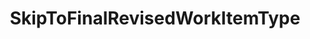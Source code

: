 ---
optionsClassName: SkipToFinalRevisedWorkItemTypeOptions
optionsClassFullName: MigrationTools.Enrichers.SkipToFinalRevisedWorkItemTypeOptions
configurationSamples:
- name: default
  description: 
  code: >-
    {
      "$type": "SkipToFinalRevisedWorkItemTypeOptions",
      "Enabled": true
    }
  sampleFor: MigrationTools.Enrichers.SkipToFinalRevisedWorkItemTypeOptions
description: missng XML code comments
className: SkipToFinalRevisedWorkItemType
typeName: ProcessorEnrichers
architecture: v2
options:
- parameterName: Enabled
  type: Boolean
  description: If enabled this will run this migrator
  defaultValue: true
- parameterName: RefName
  type: String
  description: For internal use
  defaultValue: missng XML code comments
status: missng XML code comments
processingTarget: missng XML code comments
classFile: /src/MigrationTools/ProcessorEnrichers/WorkItemProcessorEnrichers/SkipToFinalRevisedWorkItemType.cs
optionsClassFile: /src/MigrationTools/ProcessorEnrichers/WorkItemProcessorEnrichers/SkipToFinalRevisedWorkItemTypeOptions.cs

redirectFrom: []
layout: reference
toc: true
permalink: /Reference/v2/ProcessorEnrichers/SkipToFinalRevisedWorkItemType/
title: SkipToFinalRevisedWorkItemType
categories:
- ProcessorEnrichers
- v2
topics:
- topic: notes
  path: /docs/Reference/v2/ProcessorEnrichers/SkipToFinalRevisedWorkItemType-notes.md
  exists: false
  markdown: ''
- topic: introduction
  path: /docs/Reference/v2/ProcessorEnrichers/SkipToFinalRevisedWorkItemType-introduction.md
  exists: false
  markdown: ''

---